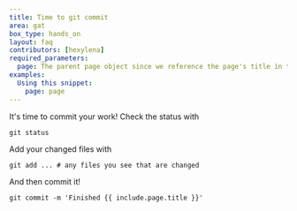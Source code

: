 ```yaml
---
title: Time to git commit
area: gat
box_type: hands_on
layout: faq
contributors: [hexylena]
required_parameters:
  page: The parent page object since we reference the page's title in the commit message
examples:
  Using this snippet:
    page: page
---
```


It's time to commit your work! Check the status with

```
git status
```

Add your changed files with

```
git add ... # any files you see that are changed
```

And then commit it!

```
git commit -m 'Finished {{ include.page.title }}'
```
